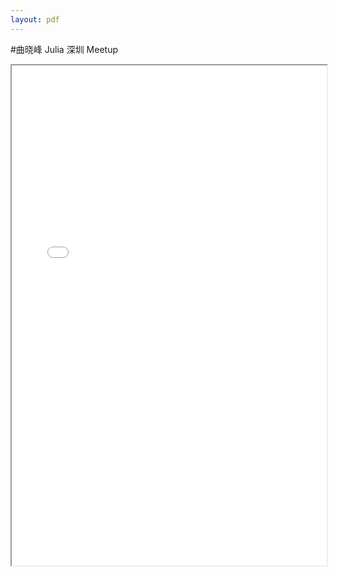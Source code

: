 ```yaml
---
layout: pdf
---
```


#曲晓峰 Julia 深圳 Meetup

<iframe src="{{ site.url }}/docs/julia-shenzhen-meetup-talk-by-quxiaofeng.pdf" width="100%" height="800"></iframe>